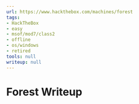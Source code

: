 ```yaml
---
url: https://www.hackthebox.com/machines/forest
tags:
- HackTheBox
- easy
- msof/mod7/class2
- offline
- os/windows
- retired
tools: null
writeup: null
---
```


# Forest Writeup
